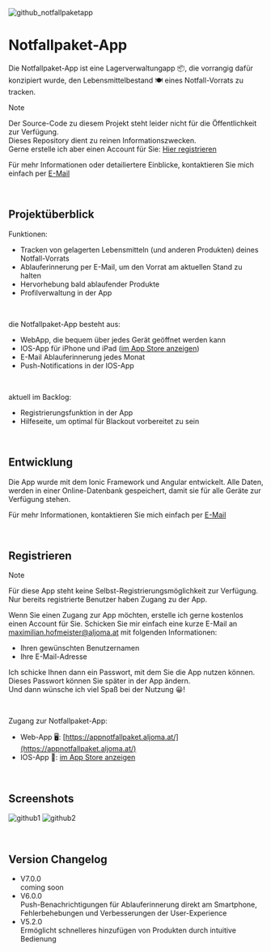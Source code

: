 ![github_notfallpaketapp](https://github.com/user-attachments/assets/9b72c584-c6fc-421a-85cf-603efeb03d30)

# Notfallpaket-App

Die Notfallpaket-App ist eine Lagerverwaltungapp 📦, die vorrangig dafür konzipiert wurde, den Lebensmittelbestand 🍽️ eines Notfall-Vorrats zu tracken.

> [!NOTE]
> Der Source-Code zu diesem Projekt steht leider nicht für die Öffentlichkeit zur Verfügung. <br>
> Dieses Repository dient zu reinen Informationszwecken. <br>
> Gerne erstelle ich aber einen Account für Sie: [Hier registrieren](#registrieren)

Für mehr Informationen oder detailiertere Einblicke, kontaktieren Sie mich einfach per [E-Mail](mailto:maximilian.hofmeister@aljoma.at)

<br>


## Projektüberblick
Funktionen:
- Tracken von gelagerten Lebensmitteln (und anderen Produkten) deines Notfall-Vorrats
- Ablauferinnerung per E-Mail, um den Vorrat am aktuellen Stand zu halten
- Hervorhebung bald ablaufender Produkte
- Profilverwaltung in der App

<br>

die Notfallpaket-App besteht aus:
- WebApp, die bequem über jedes Gerät geöffnet werden kann
- IOS-App für iPhone und iPad ([im App Store anzeigen](https://apps.apple.com/app/notfallpaket-app/id6563147455))
- E-Mail Ablauferinnerung jedes Monat
- Push-Notifications in der IOS-App

<br>

aktuell im Backlog:
- Registrierungsfunktion in der App
- Hilfeseite, um optimal für Blackout vorbereitet zu sein

<br>


## Entwicklung
Die App wurde mit dem Ionic Framework und Angular entwickelt. Alle Daten, werden in einer Online-Datenbank gespeichert, damit sie für alle Geräte zur Verfügung stehen. 

Für mehr Informationen, kontaktieren Sie mich einfach per [E-Mail](mailto:maximilian.hofmeister@aljoma.at)

<br>


## Registrieren
> [!NOTE]
> Für diese App steht keine Selbst-Registrierungsmöglichkeit zur Verfügung. Nur bereits registrierte Benutzer haben Zugang zu der App.


Wenn Sie einen Zugang zur App möchten, erstelle ich gerne kostenlos einen Account für Sie. Schicken Sie mir einfach eine kurze E-Mail an [maximilian.hofmeister@aljoma.at](mailto:maximilian.hofmeister@aljoma.at) mit folgenden Informationen: <br>
- Ihren gewünschten Benutzernamen
- Ihre E-Mail-Adresse

Ich schicke Ihnen dann ein Passwort, mit dem Sie die App nutzen können. Dieses Passwort können Sie später in der App ändern. <br>
Und dann wünsche ich viel Spaß bei der Nutzung 😀!

<br>

Zugang zur Notfallpaket-App: <br>
- Web-App 🖥️: [https://appnotfallpaket.aljoma.at/](https://appnotfallpaket.aljoma.at/)
- IOS-App 📱: [im App Store anzeigen](https://apps.apple.com/app/notfallpaket-app/id6563147455)

<br>


## Screenshots
![github1](https://github.com/user-attachments/assets/5eeae5c5-d259-493d-861c-4f0cfc11cbf8)
![github2](https://github.com/user-attachments/assets/8a8aab0b-a929-4c4e-832f-63541cec409b)


<br>


## Version Changelog
- V7.0.0 <br>
coming soon
- V6.0.0 <br>
Push-Benachrichtigungen für Ablauferinnerung direkt am Smartphone, Fehlerbehebungen und Verbesserungen der User-Experience
- V5.2.0 <br>
Ermöglicht schnelleres hinzufügen von Produkten durch intuitive Bedienung


